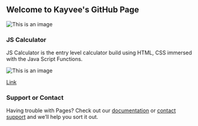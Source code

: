 ## Welcome to Kayvee's GitHub Page
![This is an image](https://myoctocat.com/assets/images/base-octocat.svg)


<!-- You can use the [editor on GitHub](https://github.com/kaaaaaayvee/jsCalcluator/edit/gh-pages/index.md) to maintain and preview the content for your website in Markdown files. -->
<!-- 
Whenever you commit to this repository, GitHub Pages will run [Jekyll](https://jekyllrb.com/) to rebuild the pages in your site, from the content in your Markdown files. -->

### JS Calculator

JS Calculator is the entry level calculator build using HTML, CSS immersed with the Java Script Functions.

![This is an image]([https://myoctocat.com/assets/images/base-octocat.svg](https://github.com/kaaaaaayvee/jsCalcluator/blob/main/imgs/Project_SC.png))


[Link](https://github.com/kaaaaaayvee/jsCalcluator)


<!-- For more details see [Basic writing and formatting syntax](https://docs.github.com/en/github/writing-on-github/getting-started-with-writing-and-formatting-on-github/basic-writing-and-formatting-syntax).

### Jekyll Themes

Your Pages site will use the layout and styles from the Jekyll theme you have selected in your [repository settings](https://github.com/kaaaaaayvee/jsCalcluator/settings/pages). The name of this theme is saved in the Jekyll `_config.yml` configuration file.
 -->
### Support or Contact

Having trouble with Pages? Check out our [documentation](https://docs.github.com/categories/github-pages-basics/) or [contact support](https://support.github.com/contact) and we’ll help you sort it out.
